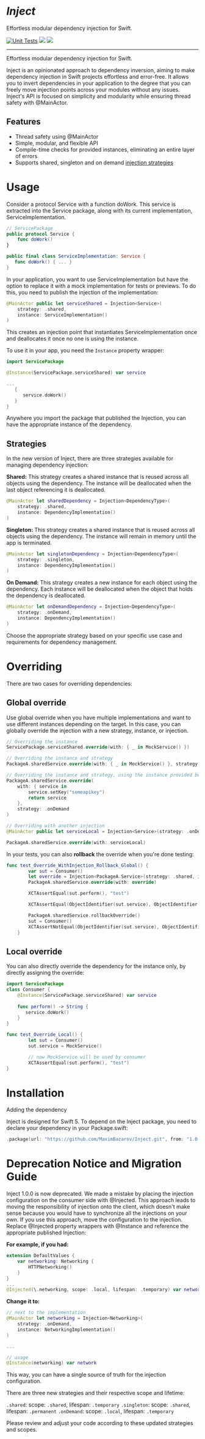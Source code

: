 # *Inject* 
Effortless modular dependency injection for Swift.

[![Unit Tests](https://github.com/MaximBazarov/Inject/actions/workflows/swift-build-test.yml/badge.svg?event=push)](https://github.com/MaximBazarov/Inject/actions/workflows/swift-build-test.yml)
[![](https://img.shields.io/endpoint?url=https%3A%2F%2Fswiftpackageindex.com%2Fapi%2Fpackages%2FMaximBazarov%2FInject%2Fbadge%3Ftype%3Dswift-versions)](https://swiftpackageindex.com/MaximBazarov/Inject)
[![](https://img.shields.io/endpoint?url=https%3A%2F%2Fswiftpackageindex.com%2Fapi%2Fpackages%2FMaximBazarov%2FInject%2Fbadge%3Ftype%3Dplatforms)](https://swiftpackageindex.com/MaximBazarov/Inject)

___

Effortless modular dependency injection for Swift.

Inject is an opinionated approach to dependency inversion, aiming to make dependency injection in Swift projects effortless and error-free. It allows you to invert dependencies in your application to the degree that you can freely move injection points across your modules without any issues. Inject's API is focused on simplicity and modularity while ensuring thread safety with @MainActor.

## Features

- Thread safety using @MainActor
- Simple, modular, and flexible API
- Compile-time checks for provided instances, eliminating an entire layer of errors
- Supports shared, singleton and on demand [injection strategies](#strategies)


# Usage

Consider a protocol Service with a function doWork. This service is extracted into the Service package, along with its current implementation, ServiceImplementation.

```swift
// ServicePackage
public protocol Service {
    func doWork()
}

public final class ServiceImplementation: Service {
   func doWork() { ... }
}
```

In your application, you want to use ServiceImplementation but have the option to replace it with a mock implementation for tests or previews. To do this, you need to publish the injection of the implementation:

```swift
@MainActor public let serviceShared = Injection<Service>(
    strategy: .shared, 
    instance: ServiceImplementation()
)
```

This creates an injection point that instantiates ServiceImplementation once and deallocates it once no one is using the instance.

To use it in your app, you need the `Instance` property wrapper:

```swift
import ServicePackage

@Instance(ServicePackage.serviceShared) var service

... 
   {
      service.doWork()
   }
}
```

Anywhere you import the package that published the Injection, you can have the appropriate instance of the dependency.

## Strategies

In the new version of Inject, there are three strategies available for managing dependency injection:

**Shared:** This strategy creates a shared instance that is reused across all objects using the dependency. The instance will be deallocated when the last object referencing it is deallocated.

```swift
@MainActor let sharedDependency = Injection<DependencyType>(
    strategy: .shared,
    instance: DependencyImplementation()
)
```

**Singleton:** This strategy creates a shared instance that is reused across all objects using the dependency. The instance will remain in memory until the app is terminated.

```swift
@MainActor let singletonDependency = Injection<DependencyType>(
    strategy: .singleton,
    instance: DependencyImplementation()
)
```

**On Demand:** This strategy creates a new instance for each object using the dependency. Each instance will be deallocated when the object that holds the dependency is deallocated.

```swift
@MainActor let onDemandDependency = Injection<DependencyType>(
    strategy: .onDemand,
    instance: DependencyImplementation()
)
```

Choose the appropriate strategy based on your specific use case and requirements for dependency management.

# Overriding

There are two cases for overriding dependencies:

## Global override

Use global override when you have multiple implementations and want to use different instances depending on the target. In this case, you can globally override the injection with a new strategy, instance, or injection.

```swift
// Overriding the instance
ServicePackage.serviceShared.override(with: { _ in MockService() })

// Overriding the instance and strategy
PackageA.sharedService.override(with: { _ in MockService() }, strategy: .onDemand)

// Overriding the instance and strategy, using the instance provided before override
PackageA.sharedService.override(
    with: { service in
        service.setKey("someapikey")
        return service
    }, 
    strategy: .onDemand
)

// Overriding with another injection
@MainActor public let serviceLocal = Injection<Service>(strategy: .onDemand, instance: ServiceImplementation())

PackageA.sharedService.override(with: serviceLocal)
```

In your tests, you can also **rollback** the override when you're done testing:

```swift
func test_Override_WithInjection_Rollback_Global() {
        var sut = Consumer()
        let override = Injection<PackageA.Service>(strategy: .shared, instance: self.testInjection)
        PackageA.sharedService.override(with: override)

        XCTAssertEqual(sut.perform(), "test")

        XCTAssertEqual(ObjectIdentifier(sut.service), ObjectIdentifier(testInjection))

        PackageA.sharedService.rollbackOverride()
        sut = Consumer()
        XCTAssertNotEqual(ObjectIdentifier(sut.service), ObjectIdentifier(testInjection))
    }
```

## Local override

You can also directly override the dependency for the instance only, by directly assigning the override:

```swift
import ServicePackage
class Consumer {
    @Instance(ServicePackage.serviceShared) var service
    
    func perform() -> String {
       service.doWork()
    }
}

func test_Override_Local() {
        let sut = Consumer()
        sut.service = MockService()

        // now MockService will be used by consumer
        XCTAssertEqual(sut.perform(), "test")
}
```


# Installation

Adding the dependency

Inject is designed for Swift 5. To depend on the Inject package, you need to declare your dependency in your Package.swift:

```swift
.package(url: "https://github.com/MaximBazarov/Inject.git", from: "1.0.0")
```

# Deprecation Notice and Migration Guide

Inject 1.0.0 is now deprecated. We made a mistake by placing the injection configuration on the consumer side with @Injected. This approach leads to moving the responsibility of injection onto the client, which doesn't make sense because you would have to synchronize all the injections on your own. If you use this approach, move the configuration to the injection. Replace @Injected property wrappers with @Instance and reference the appropriate published Injection:

**For example, if you had:**

```swift
extension DefaultValues {
    var networking: Networking {
        HTTPNetworking()
    }
}
...
@Injected(\.networking, scope: .local, lifespan: .temporary) var network
```

**Change it to:**

```swift
// next to the implementation
@MainActor let networking = Injection<Networking>(
    strategy: .onDemand,
    instance: NetworkingImplementation()
)

...

// usage
@Instance(networking) var network
```

This way, you can have a single source of truth for the injection configuration.

There are three new strategies and their respective scope and lifetime:

`.shared`: scope: `.shared`, lifespan: `.temporary`
`.singleton`: scope: `.shared`, lifespan: `.permanent`
`.onDemand`: scope: `.local`, lifespan: `.temporary`

Please review and adjust your code according to these updated strategies and scopes.
